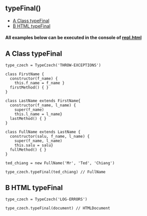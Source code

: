 
## typeFinal() 
  -  [A Class typeFinal](#a)
  -  [B HTML typeFinal](#b)

#### All examples below can be executed in the console of [repl.html](../../test-collection/repl.html)

## A Class typeFinal<a id="a"></a>

```
type_czech = TypeCzech('THROW-EXCEPTIONS')

class FirstName { 
  constructor(f_name) { 
    this.f_name = f_name }
  firstMethod() { }
}

class LastName extends FirstName{  
  constructor(f_name, l_name) {
    super(f_name) 
    this.l_name = l_name}
  lastMethod() { }
}

class FullName extends LastName {
  constructor(salu, f_name, l_name) {
    super(f_name, l_name) 
    this.salu = salu}
  fullMethod() { }
}

ted_chiang = new FullName('Mr', 'Ted', 'Chiang')

type_czech.typeFinal(ted_chiang) // FullName
```

## B HTML typeFinal<a id="b"></a>

```
type_czech = TypeCzech('LOG-ERRORS')

type_czech.typeFinal(document) // HTMLDocument
```

